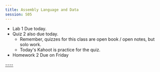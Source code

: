 ```yaml
---
title: Assembly Language and Data
session: S05
---
```


* Lab 1 Due today. 
* Quiz 2 also due today.
    * Remember, quizzes for this class are open book / open notes, but solo work.
    * Today's Kahoot is practice for the quiz.
* Homework 2 Due on Friday

[----](https://itc252.dicax.org/Extra/S06-Operands.png)
